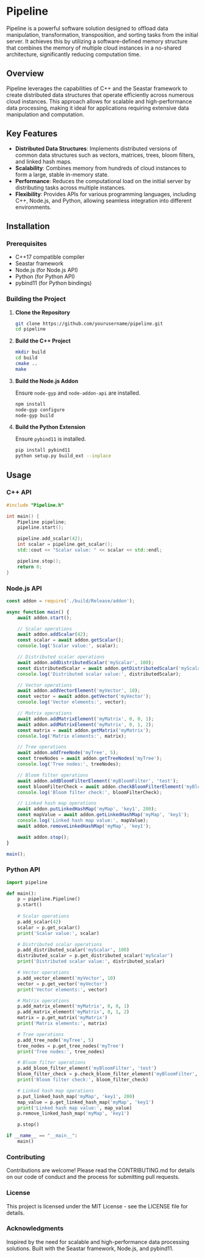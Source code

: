 # Pipeline

Pipeline is a powerful software solution designed to offload data manipulation, transformation, transposition, and sorting tasks from the initial server. It achieves this by utilizing a software-defined memory structure that combines the memory of multiple cloud instances in a no-shared architecture, significantly reducing computation time.

## Overview

Pipeline leverages the capabilities of C++ and the Seastar framework to create distributed data structures that operate efficiently across numerous cloud instances. This approach allows for scalable and high-performance data processing, making it ideal for applications requiring extensive data manipulation and computation.

## Key Features

- **Distributed Data Structures**: Implements distributed versions of common data structures such as vectors, matrices, trees, bloom filters, and linked hash maps.
- **Scalability**: Combines memory from hundreds of cloud instances to form a large, stable in-memory state.
- **Performance**: Reduces the computational load on the initial server by distributing tasks across multiple instances.
- **Flexibility**: Provides APIs for various programming languages, including C++, Node.js, and Python, allowing seamless integration into different environments.

## Installation

### Prerequisites

- C++17 compatible compiler
- Seastar framework
- Node.js (for Node.js API)
- Python (for Python API)
- pybind11 (for Python bindings)

### Building the Project

1. **Clone the Repository**

    ```bash
    git clone https://github.com/yourusername/pipeline.git
    cd pipeline
    ```

2. **Build the C++ Project**

    ```bash
    mkdir build
    cd build
    cmake ..
    make
    ```

3. **Build the Node.js Addon**

    Ensure `node-gyp` and `node-addon-api` are installed.

    ```bash
    npm install
    node-gyp configure
    node-gyp build
    ```

4. **Build the Python Extension**

    Ensure `pybind11` is installed.

    ```bash
    pip install pybind11
    python setup.py build_ext --inplace
    ```

## Usage

### C++ API

```cpp
#include "Pipeline.h"

int main() {
    Pipeline pipeline;
    pipeline.start();

    pipeline.add_scalar(42);
    int scalar = pipeline.get_scalar();
    std::cout << "Scalar value: " << scalar << std::endl;

    pipeline.stop();
    return 0;
}
```

### Node.js API
```JavaScript
const addon = require('./build/Release/addon');

async function main() {
    await addon.start();

    // Scalar operations
    await addon.addScalar(42);
    const scalar = await addon.getScalar();
    console.log('Scalar value:', scalar);

    // Distributed scalar operations
    await addon.addDistributedScalar('myScalar', 100);
    const distributedScalar = await addon.getDistributedScalar('myScalar');
    console.log('Distributed scalar value:', distributedScalar);

    // Vector operations
    await addon.addVectorElement('myVector', 10);
    const vector = await addon.getVector('myVector');
    console.log('Vector elements:', vector);

    // Matrix operations
    await addon.addMatrixElement('myMatrix', 0, 0, 1);
    await addon.addMatrixElement('myMatrix', 0, 1, 2);
    const matrix = await addon.getMatrix('myMatrix');
    console.log('Matrix elements:', matrix);

    // Tree operations
    await addon.addTreeNode('myTree', 5);
    const treeNodes = await addon.getTreeNodes('myTree');
    console.log('Tree nodes:', treeNodes);

    // Bloom filter operations
    await addon.addBloomFilterElement('myBloomFilter', 'test');
    const bloomFilterCheck = await addon.checkBloomFilterElement('myBloomFilter', 'test');
    console.log('Bloom filter check:', bloomFilterCheck);

    // Linked hash map operations
    await addon.putLinkedHashMap('myMap', 'key1', 200);
    const mapValue = await addon.getLinkedHashMap('myMap', 'key1');
    console.log('Linked hash map value:', mapValue);
    await addon.removeLinkedHashMap('myMap', 'key1');

    await addon.stop();
}

main();
```

### Python API
```Python
import pipeline

def main():
    p = pipeline.Pipeline()
    p.start()
    
    # Scalar operations
    p.add_scalar(42)
    scalar = p.get_scalar()
    print('Scalar value:', scalar)

    # Distributed scalar operations
    p.add_distributed_scalar('myScalar', 100)
    distributed_scalar = p.get_distributed_scalar('myScalar')
    print('Distributed scalar value:', distributed_scalar)

    # Vector operations
    p.add_vector_element('myVector', 10)
    vector = p.get_vector('myVector')
    print('Vector elements:', vector)

    # Matrix operations
    p.add_matrix_element('myMatrix', 0, 0, 1)
    p.add_matrix_element('myMatrix', 0, 1, 2)
    matrix = p.get_matrix('myMatrix')
    print('Matrix elements:', matrix)

    # Tree operations
    p.add_tree_node('myTree', 5)
    tree_nodes = p.get_tree_nodes('myTree')
    print('Tree nodes:', tree_nodes)

    # Bloom filter operations
    p.add_bloom_filter_element('myBloomFilter', 'test')
    bloom_filter_check = p.check_bloom_filter_element('myBloomFilter', 'test')
    print('Bloom filter check:', bloom_filter_check)

    # Linked hash map operations
    p.put_linked_hash_map('myMap', 'key1', 200)
    map_value = p.get_linked_hash_map('myMap', 'key1')
    print('Linked hash map value:', map_value)
    p.remove_linked_hash_map('myMap', 'key1')

    p.stop()

if __name__ == "__main__":
    main()
```


### Contributing
Contributions are welcome! Please read the CONTRIBUTING.md for details on our code of conduct and the process for submitting pull requests.

### License
This project is licensed under the MIT License - see the LICENSE file for details.

### Acknowledgments
Inspired by the need for scalable and high-performance data processing solutions.
Built with the Seastar framework, Node.js, and pybind11.
